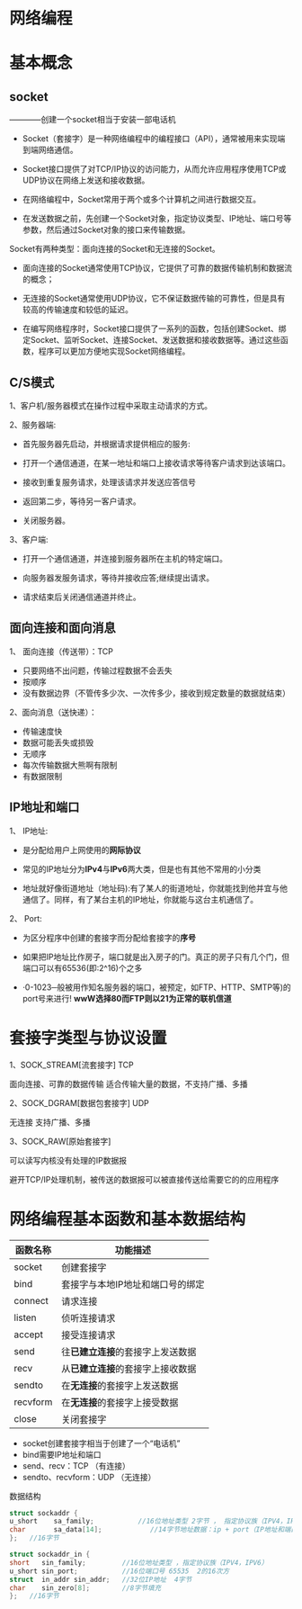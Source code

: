# 网络编程
# 基本概念
## socket

————创建一个socket相当于安装一部电话机

+ Socket（套接字）是一种网络编程中的编程接口（API），通常被用来实现端到端网络通信。
+ Socket接口提供了对TCP/IP协议的访问能力，从而允许应用程序使用TCP或UDP协议在网络上发送和接收数据。

+ 在网络编程中，Socket常用于两个或多个计算机之间进行数据交互。

+ 在发送数据之前，先创建一个Socket对象，指定协议类型、IP地址、端口号等参数，然后通过Socket对象的接口来传输数据。

Socket有两种类型：面向连接的Socket和无连接的Socket。
+ 面向连接的Socket通常使用TCP协议，它提供了可靠的数据传输机制和数据流的概念；
+ 无连接的Socket通常使用UDP协议，它不保证数据传输的可靠性，但是具有较高的传输速度和较低的延迟。

+ 在编写网络程序时，Socket接口提供了一系列的函数，包括创建Socket、绑定Socket、监听Socket、连接Socket、发送数据和接收数据等。通过这些函数，程序可以更加方便地实现Socket网络编程。
## C/S模式
1、客户机/服务器模式在操作过程中采取主动请求的方式。

2、服务器端:

+ 首先服务器先启动，并根据请求提供相应的服务:

+ 打开一个通信通道，在某一地址和端口上接收请求等待客户请求到达该端口。

+ 接收到重复服务请求，处理该请求并发送应答信号

+ 返回第二步，等待另一客户请求。

+ 关闭服务器。

3、客户端:

+ 打开一个通信通道，并连接到服务器所在主机的特定端口。

+ 向服务器发服务请求，等待并接收应答;继续提出请求。

+ 请求结束后关闭通信通道并终止。

## 面向连接和面向消息
1、 面向连接（传送带）：TCP
+ 只要网络不出问题，传输过程数据不会丢失
+ 按顺序
+ 没有数据边界（不管传多少次、一次传多少，接收到规定数量的数据就结束）
  
2、面向消息（送快递）：
+ 传输速度快
+ 数据可能丢失或损毁
+ 无顺序
+ 每次传输数据大熊啊有限制
+ 有数据限制
## IP地址和端口
1、 IP地址:

+ 是分配给用户上网使用的**网际协议**

+ 常见的IP地址分为**IPv4**与**IPv6**两大类，但是也有其他不常用的小分类

+ 地址就好像街道地址（地址码):有了某人的街道地址，你就能找到他并宜与他通信了。同样，有了某台主机的IP地址，你就能与这台主机通信了。

2、 Port:
+ 为区分程序中创建的套接字而分配给套接字的**序号**

+ 如果把IP地址比作房子，端口就是出入房子的门。真正的房子只有几个门，但端口可以有65536(即:2^16)个之多

+ ·0-1023─般被用作知名服务器的端口，被预定，如FTP、HTTP、SMTP等)的port号来进行! **wwW选择80而FTP则以21为正常的联机信道**

# 套接字类型与协议设置
1、SOCK_STREAM[流套接字]    TCP

面向连接、可靠的数据传输    适合传输大量的数据，不支持广播、多播

2、SOCK_DGRAM[数据包套接字]   UDP

无连接    支持广播、多播

3、SOCK_RAW[原始套接字]

可以读写内核没有处理的IP数据报

避开TCP/IP处理机制，被传送的数据报可以被直接传送给需要它的的应用程序

# 网络编程基本函数和基本数据结构
|函数名称|功能描述|
|------|------|
|socket|创建套接字|
|bind|套接字与本地IP地址和端口号的绑定|
|connect|请求连接|
|listen|侦听连接请求|
|accept|接受连接请求|
|send|往**已建立连接**的套接字上发送数据|
|recv|从**已建立连接**的套接字上接收数据|
|sendto|在**无连接**的套接字上发送数据|
|recvform|在**无连接**的套接字上接受数据|
|close|关闭套接字|
+ socket创建套接字相当于创建了一个“电话机”
+ bind需要IP地址和端口
+ send、recv：TCP  （有连接）
+ sendto、recvform：UDP  （无连接）

数据结构
```c++
struct sockaddr {
u_short    sa_family;  	        //16位地址类型 2字节 ， 指定协议族（IPV4，IPV6）
char       sa_data[14];            //14字节地址数据：ip + port（IP地址和端口混合使用）
};   //16字节

struct sockaddr_in {
short   sin_family;			//16位地址类型 ，指定协议族（IPV4，IPV6）
u_short sin_port;			//16位端口号 65535  2的16次方
struct  in_addr sin_addr;   //32位IP地址  4字节
char    sin_zero[8];		//8字节填充
};   //16字节
```


